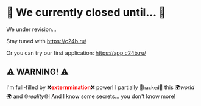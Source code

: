 # 🔐 We currently closed until... 🔐

We under revision...

Stay tuned with https://c24b.ru/

Or you can try our first application: https://app.c24b.ru/

## ⚠️ WARNING! ⚠️

I'm full-filled by ❌<span style="color: red; font-weight: bolder;">**externmination**</span>❌ power! I partially 👾`hacked`👾 this 🌍*world*🌍 and 🌐*reality*🌐! And I know some secrets... you don't know more!
